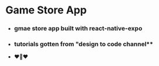 # Game Store App

- ### gmae store app built with react-native-expo
- ### tutorials gotten from "design to code channel\*\*
- ❤💙❤
